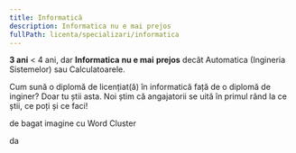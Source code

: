 ```yaml
---
title: Informatică
description: Informatica nu e mai prejos
fullPath: licenta/specializari/informatica
---
```

**3 ani** < 4 ani, dar **Informatica** **nu e mai** **prejos** decât Automatica (Ingineria Sistemelor) sau Calculatoarele.

Cum sună o diplomă de licențiat(ă) în informatică față de o diplomă de inginer? Doar tu știi asta. Noi știm că angajatorii se uită în primul rând la ce știi, ce poți și ce faci! 

de bagat imagine cu Word Cluster

da